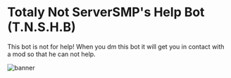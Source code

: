 # Totaly Not ServerSMP's Help Bot (T.N.S.H.B)

This bot is not for help! When you dm this bot it will get you in contact with a mod so that he can not help.

![banner](https://serversmp.arpismp.ml/assets/T.N.S.H.B.png)